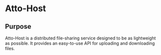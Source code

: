 # Atto-Host

## Purpose
Atto-Host is a distributed file-sharing service designed to be as lightweight as possible. It provides an easy-to-use API for uploading and downloading files.